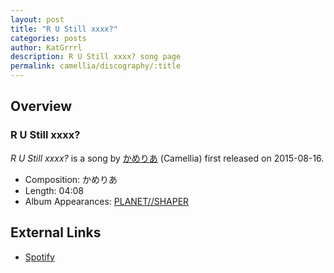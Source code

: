 ```yaml
---
layout: post
title: "R U Still xxxx?"
categories: posts
author: KatGrrrl
description: R U Still xxxx? song page
permalink: camellia/discography/:title
---
```


## Overview

### R U Still xxxx?

*R U Still xxxx?* is a song by [かめりあ](/camellia) (Camellia) first released on 2015-08-16.

* Composition: かめりあ
* Length: 04:08
* Album Appearances: [PLANET//SHAPER](<{% link postsInclude/_posts/camellia/albums/PLANET--SHAPER/2023-12-12-PLANET--SHAPER.md %}>)

## External Links

* [Spotify](https://open.spotify.com/track/0e7xvgIeGPLMXedGkvrutU?si=224b41a84d054f5c)
